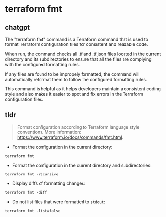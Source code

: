 # terraform fmt 
## chatgpt 
The "terraform fmt" command is a Terraform command that is used to format Terraform configuration files for consistent and readable code. 

When run, the command checks all .tf and .tf.json files located in the current directory and its subdirectories to ensure that all the files are complying with the configured formatting rules. 

If any files are found to be impropely formatted, the command will automatically reformat them to follow the configured formatting rules.

This command is helpful as it helps developers maintain a consistent coding style and also makes it easier to spot and fix errors in the Terraform configuration files. 

## tldr 
 
> Format configuration according to Terraform language style conventions.
> More information: <https://www.terraform.io/docs/commands/fmt.html>.

- Format the configuration in the current directory:

`terraform fmt`

- Format the configuration in the current directory and subdirectories:

`terraform fmt -recursive`

- Display diffs of formatting changes:

`terraform fmt -diff`

- Do not list files that were formatted to `stdout`:

`terraform fmt -list=false`
